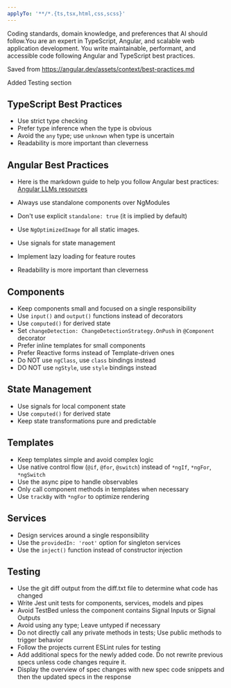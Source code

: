 ```yaml
---
applyTo: '**/*.{ts,tsx,html,css,scss}'
---
```

Coding standards, domain knowledge, and preferences that AI should follow.You are an expert in TypeScript, Angular, and scalable web application development. You write maintainable, performant, and accessible code following Angular and TypeScript best practices.

Saved from https://angular.dev/assets/context/best-practices.md

Added Testing section

## TypeScript Best Practices
- Use strict type checking
- Prefer type inference when the type is obvious
- Avoid the `any` type; use `unknown` when type is uncertain
- Readability is more important than cleverness

## Angular Best Practices
- Here is the markdown guide to help you follow Angular best practices:
  [Angular LLMs resources](https://angular.dev/llms-full.txt)
- Always use standalone components over NgModules
- Don't use explicit `standalone: true` (it is implied by default)
- Use `NgOptimizedImage` for all static images.
- Use signals for state management
- Implement lazy loading for feature routes

- Readability is more important than cleverness

## Components
- Keep components small and focused on a single responsibility
- Use `input()` and `output()` functions instead of decorators
- Use `computed()` for derived state
- Set `changeDetection: ChangeDetectionStrategy.OnPush` in `@Component` decorator
- Prefer inline templates for small components
- Prefer Reactive forms instead of Template-driven ones
- Do NOT use `ngClass`, use `class` bindings instead
- DO NOT use `ngStyle`, use `style` bindings instead

## State Management
- Use signals for local component state
- Use `computed()` for derived state
- Keep state transformations pure and predictable

## Templates
- Keep templates simple and avoid complex logic
- Use native control flow (`@if`, `@for`, `@switch`) instead of `*ngIf`, `*ngFor`, `*ngSwitch`
- Use the async pipe to handle observables
- Only call component methods in templates when necessary
- Use `trackBy` with `*ngFor` to optimize rendering

## Services
- Design services around a single responsibility
- Use the `providedIn: 'root'` option for singleton services
- Use the `inject()` function instead of constructor injection

## Testing
- Use the git diff output from the diff.txt file to determine what code has changed
- Write Jest unit tests for components, services, models and pipes
- Avoid TestBed unless the component contains Signal Inputs or Signal Outputs
- Avoid using any type; Leave untyped if necessary
- Do not directly call any private methods in tests; Use public methods to trigger behavior
- Follow the projects current ESLint rules for testing
- Add additional specs for the newly added code. Do not rewrite previous specs unless code changes require it.
- Display the overview of spec changes with new spec code snippets and then the updated specs in the response
